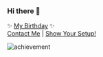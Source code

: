 ### Hi there 👋
✨ [My Birthday](https://cdplayy.rf.gd/) ✨                                                                                         
[Contact Me](https://rayyplay.rf.gd) | [Show Your Setup!](https://sys.rf.gd)

![achievement](https://minecraftskinstealer.com/achievement/8/Achievement%20Get!/Visit%20rayyplay%20GitHub!)

<!--
**rayyplay/rayyplay** is a ✨ _special_ ✨ repository because its `README.md` (this file) appears on your GitHub profile.

Here are some ideas to get you started:

- 🔭 I’m currently working on ...
- 🌱 I’m currently learning ...
- 👯 I’m looking to collaborate on ...
- 🤔 I’m looking for help with ...
- 💬 Ask me about ...
- 📫 How to reach me: ...
- 😄 Pronouns: ...
- ⚡ Fun fact: ...
-->
